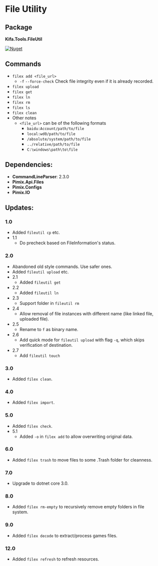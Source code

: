 File Utility
===

Package
---
**Kifa.Tools.FileUtil**

[![Nuget](https://img.shields.io/nuget/v/Kifa.Tools.FileUtil.svg)](http://nuget.org/packages/Kifa.Tools.FileUtil)

Commands
---
- `filex add <file_url>`
  - `-f` `--force-check` Check file integrity even if it is already recorded.
- `filex upload`
- `filex get`
- `filex ln`
- `filex rm`
- `filex ls`
- `filex clean`
- Other notes
  - `<file_url>` can be of the following formats
    - `baidu:Account/path/to/file`
    - `local:wd0/path/to/file`
    - `/absolute/system/path/to/file`
    - `../relative/path/to/file`
    - `C:\windows\path\to\file`

Dependencies:
---
- **CommandLineParser**: 2.3.0
- **Pimix.Api.Files**
- **Pimix.Configs**
- **Pimix.IO**

Updates:
---
### 1.0
- Added `fileutil cp` etc.
- 1.1
  - Do precheck based on FileInformation's status.

### 2.0
- Abandoned old style commands. Use safer ones.
- Added `fileutil upload` etc.
- 2.1
  - Added `fileutil get`
- 2.2
  - Added `fileutil ln`
- 2.3
  - Support folder in `fileutil rm`
- 2.4
  - Allow removal of file instances with different name (like linked file, uploaded file).
- 2.5
  - Rename to `f` as binary name.
- 2.6
  - Add quick mode for `fileutil upload` with flag `-q`, which skips verification of destination.
- 2.7
  - Add `fileutil touch`

### 3.0
- Added `filex clean`.

### 4.0
- Added `filex import`.

### 5.0
- Added `filex check`.
- 5.1
  - Added `-o` in `filex add` to allow overwriting original data.

### 6.0
- Added `filex trash` to move files to some .Trash folder for cleanness.

### 7.0
- Upgrade to dotnet core 3.0.

### 8.0
- Added `filex rm-empty` to recursively remove empty folders in file system.

### 9.0
- Added `filex decode` to extract/process games files.

### 12.0
- Added `filex refresh` to refresh resources.
